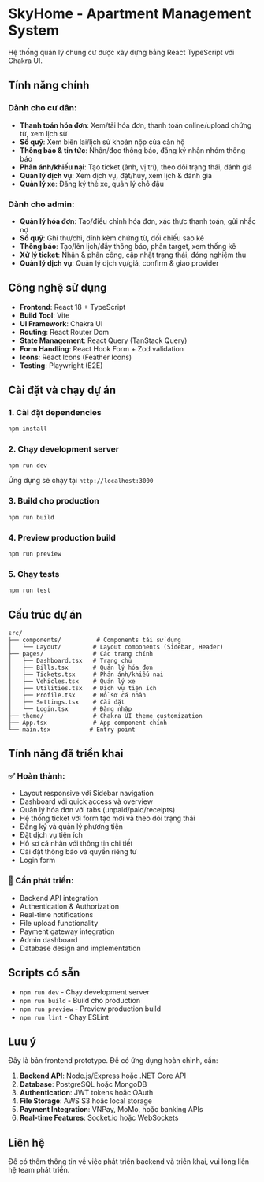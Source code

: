 # SkyHome - Apartment Management System

Hệ thống quản lý chung cư được xây dựng bằng React TypeScript với Chakra UI.

## Tính năng chính

### Dành cho cư dân:
- **Thanh toán hóa đơn**: Xem/tải hóa đơn, thanh toán online/upload chứng từ, xem lịch sử
- **Sổ quỹ**: Xem biên lai/lịch sử khoản nộp của căn hộ
- **Thông báo & tin tức**: Nhận/đọc thông báo, đăng ký nhận nhóm thông báo
- **Phản ánh/khiếu nại**: Tạo ticket (ảnh, vị trí), theo dõi trạng thái, đánh giá
- **Quản lý dịch vụ**: Xem dịch vụ, đặt/hủy, xem lịch & đánh giá
- **Quản lý xe**: Đăng ký thẻ xe, quản lý chỗ đậu

### Dành cho admin:
- **Quản lý hóa đơn**: Tạo/điều chỉnh hóa đơn, xác thực thanh toán, gửi nhắc nợ
- **Sổ quỹ**: Ghi thu/chi, đính kèm chứng từ, đối chiếu sao kê
- **Thông báo**: Tạo/lên lịch/đẩy thông báo, phân target, xem thống kê
- **Xử lý ticket**: Nhận & phân công, cập nhật trạng thái, đóng nghiệm thu
- **Quản lý dịch vụ**: Quản lý dịch vụ/giá, confirm & giao provider

## Công nghệ sử dụng

- **Frontend**: React 18 + TypeScript
- **Build Tool**: Vite
- **UI Framework**: Chakra UI
- **Routing**: React Router Dom
- **State Management**: React Query (TanStack Query)
- **Form Handling**: React Hook Form + Zod validation
- **Icons**: React Icons (Feather Icons)
- **Testing**: Playwright (E2E)

## Cài đặt và chạy dự án

### 1. Cài đặt dependencies

```bash
npm install
```

### 2. Chạy development server

```bash
npm run dev
```

Ứng dụng sẽ chạy tại `http://localhost:3000`

### 3. Build cho production

```bash
npm run build
```

### 4. Preview production build

```bash
npm run preview
```

### 5. Chạy tests

```bash
npm run test
```

## Cấu trúc dự án

```
src/
├── components/          # Components tái sử dụng
│   └── Layout/         # Layout components (Sidebar, Header)
├── pages/              # Các trang chính
│   ├── Dashboard.tsx   # Trang chủ
│   ├── Bills.tsx       # Quản lý hóa đơn
│   ├── Tickets.tsx     # Phản ánh/khiếu nại
│   ├── Vehicles.tsx    # Quản lý xe
│   ├── Utilities.tsx   # Dịch vụ tiện ích
│   ├── Profile.tsx     # Hồ sơ cá nhân
│   ├── Settings.tsx    # Cài đặt
│   └── Login.tsx       # Đăng nhập
├── theme/              # Chakra UI theme customization
├── App.tsx             # App component chính
└── main.tsx           # Entry point
```

## Tính năng đã triển khai

### ✅ Hoàn thành:
- Layout responsive với Sidebar navigation
- Dashboard với quick access và overview
- Quản lý hóa đơn với tabs (unpaid/paid/receipts)
- Hệ thống ticket với form tạo mới và theo dõi trạng thái
- Đăng ký và quản lý phương tiện
- Đặt dịch vụ tiện ích
- Hồ sơ cá nhân với thông tin chi tiết
- Cài đặt thông báo và quyền riêng tư
- Login form

### 🚧 Cần phát triển:
- Backend API integration
- Authentication & Authorization
- Real-time notifications
- File upload functionality
- Payment gateway integration
- Admin dashboard
- Database design and implementation

## Scripts có sẵn

- `npm run dev` - Chạy development server
- `npm run build` - Build cho production
- `npm run preview` - Preview production build
- `npm run lint` - Chạy ESLint

## Lưu ý

Đây là bản frontend prototype. Để có ứng dụng hoàn chỉnh, cần:

1. **Backend API**: Node.js/Express hoặc .NET Core API
2. **Database**: PostgreSQL hoặc MongoDB
3. **Authentication**: JWT tokens hoặc OAuth
4. **File Storage**: AWS S3 hoặc local storage
5. **Payment Integration**: VNPay, MoMo, hoặc banking APIs
6. **Real-time Features**: Socket.io hoặc WebSockets

## Liên hệ

Để có thêm thông tin về việc phát triển backend và triển khai, vui lòng liên hệ team phát triển.